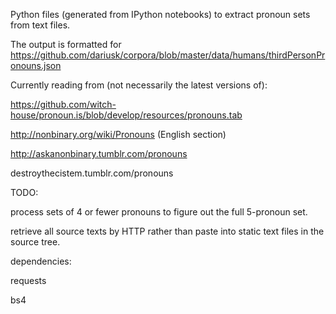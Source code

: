 Python files (generated from IPython notebooks) to extract pronoun sets from text files.

The output is formatted for https://github.com/dariusk/corpora/blob/master/data/humans/thirdPersonPronouns.json

Currently reading from (not necessarily the latest versions of):

https://github.com/witch-house/pronoun.is/blob/develop/resources/pronouns.tab

http://nonbinary.org/wiki/Pronouns (English section)

http://askanonbinary.tumblr.com/pronouns

destroythecistem.tumblr.com/pronouns

TODO:

process sets of 4 or fewer pronouns to figure out the full 5-pronoun set.

retrieve all source texts by HTTP rather than paste into static text files in the source tree.

dependencies:

requests

bs4
